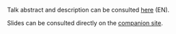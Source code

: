 Talk abstract and description can be consulted [here](./ABSTRACT_EN.md) (EN).

Slides can be consulted directly on the [companion site](https://nrinaudo.github.io/far-more-adt/).
